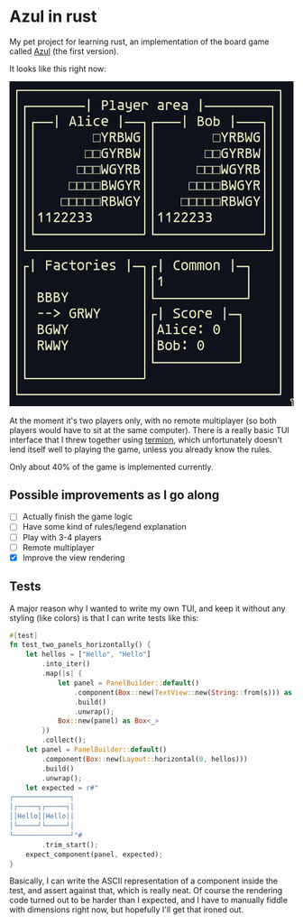 # Azul in rust

My pet project for learning rust, an implementation of the board game called [Azul](https://boardgamegeek.com/boardgame/230802/azul) (the first version).

It looks like this right now:

![image of a game in progress](./assets/1650565479.png)

At the moment it's two players only, with no remote multiplayer (so both players would have to sit at the same computer). There is a really basic TUI interface that I threw together using [termion](https://crates.io/crates/termion), which unfortunately doesn't lend itself well to playing the game, unless you already know the rules.

Only about 40% of the game is implemented currently.

## Possible improvements as I go along

- [ ] Actually finish the game logic
- [ ] Have some kind of rules/legend explanation
- [ ] Play with 3-4 players
- [ ] Remote multiplayer
- [x] Improve the view rendering

## Tests
A major reason why I wanted to write my own TUI, and keep it without any styling (like colors) is that I can write tests like this:

```rust
#[test]
fn test_two_panels_horizontally() {
    let hellos = ["Hello", "Hello"]
        .into_iter()
        .map(|s| {
            let panel = PanelBuilder::default()
                .component(Box::new(TextView::new(String::from(s))) as Box<_>)
                .build()
                .unwrap();
            Box::new(panel) as Box<_>
        })
        .collect();
    let panel = PanelBuilder::default()
        .component(Box::new(Layout::horizontal(0, hellos)))
        .build()
        .unwrap();
    let expected = r#"
┌──────────────┐
│┌─────┐┌─────┐│
││Hello││Hello││
│└─────┘└─────┘│
└──────────────┘"#
        .trim_start();
    expect_component(panel, expected);
}
```
Basically, I can write the ASCII representation of a component inside the test, and assert against that, which is really neat. Of course the rendering code turned out to be harder than I expected, and I have to manually fiddle with dimensions right now, but hopefully I'll get that ironed out.
